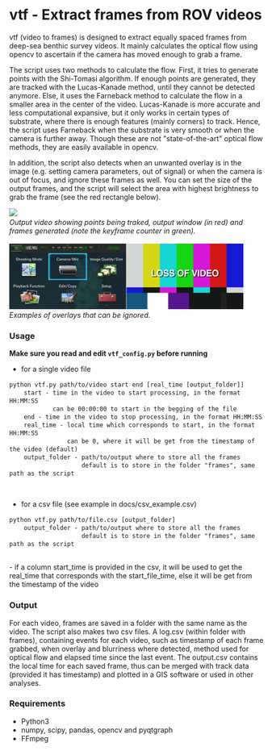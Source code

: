 # vtf - Extract frames from ROV videos

vtf (video to frames) is designed to extract equally spaced frames from deep-sea benthic survey videos.
It mainly calculates the optical flow using opencv to ascertain if the camera has moved enough to grab a frame.

The script uses two methods to calculate the flow. First, it tries to generate points with the Shi-Tomasi algorithm.
If enough points are generated, they are tracked with the Lucas-Kanade method, until they cannot be detected anymore. Else, it uses the Farneback method to calculate the flow in a smaller area in the center of the video.
Lucas-Kanade is more accurate and less computational expansive, but  it only works in certain types of substrate, where there is enough features (mainly corners) to track.
Hence, the script uses Farneback when the substrate is very smooth or when the camera is further away.
Though these are not "state-of-the-art" optical flow methods, they are easily available in opencv.

In addition, the script also detects when an unwanted overlay is in the image (e.g. setting camera parameters,
out of signal) or when the camera is out of focus, and ignore these frames as well. You can set
the size of the output frames, and the script will select the area with highest brightness to grab the frame
(see the red rectangle below).

<img src="docs/output.gif" width=800><br>
<i>Output video showing points being traked, output window (in red) 
and frames generated (note the keyframe counter in green).</i>
<br><br>
<img src="docs/video_overlay.jpg" height=130><br>
<i>Examples of overlays that can be ignored.</i>


### Usage
**Make sure you read and edit `vtf_config.py` before running**

- for a single video file
```
python vtf.py path/to/video start end [real_time [output_folder]]
    start - time in the video to start processing, in the format HH:MM:SS
            can be 00:00:00 to start in the begging of the file
    end - time in the video to stop processing, in the format HH:MM:SS
    real_time - local time which corresponds to start, in the format HH:MM:SS
                can be 0, where it will be get from the timestamp of the video (default)
    output_folder - path/to/output where to store all the frames
                    default is to store in the folder "frames", same path as the script
```
<br>

- for a csv file (see example in docs/csv_example.csv)
```
python vtf.py path/to/file.csv [output_folder]
    output_folder - path/to/output where to store all the frames
                    default is to store in the folder "frames", same path as the script
                    
```
\- if a column start_time is provided in the csv, it will be used to get the real_time
    that corresponds with the start_file_time, else it will be get from the timestamp of the video

### Output
For each video, frames are saved in a folder with the same name as the video.
The script also makes two csv files. A log.csv (within folder with frames), containing events for each video, such as timestamp of each frame grabbed, when overlay and blurriness where detected, method used for optical flow and elapsed time since the last event. The output.csv contains the local time for each saved frame, thus can be merged with track data (provided it has timestamp) and plotted in a GIS software or used in other analyses.

### Requirements
- Python3
- numpy, scipy, pandas, opencv and pyqtgraph
- FFmpeg